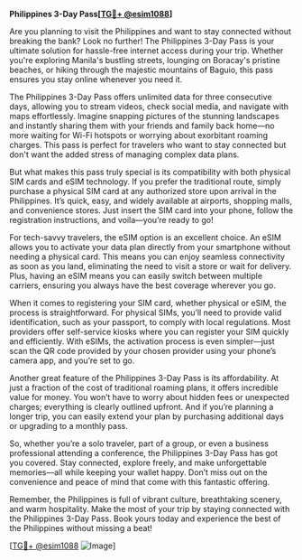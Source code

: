 **Philippines 3-Day Pass[[TG💪+ @esim1088](https://t.me/s/esim1088)]**

Are you planning to visit the Philippines and want to stay connected without breaking the bank? Look no further! The Philippines 3-Day Pass is your ultimate solution for hassle-free internet access during your trip. Whether you're exploring Manila's bustling streets, lounging on Boracay's pristine beaches, or hiking through the majestic mountains of Baguio, this pass ensures you stay online whenever you need it.

The Philippines 3-Day Pass offers unlimited data for three consecutive days, allowing you to stream videos, check social media, and navigate with maps effortlessly. Imagine snapping pictures of the stunning landscapes and instantly sharing them with your friends and family back home—no more waiting for Wi-Fi hotspots or worrying about exorbitant roaming charges. This pass is perfect for travelers who want to stay connected but don't want the added stress of managing complex data plans.

But what makes this pass truly special is its compatibility with both physical SIM cards and eSIM technology. If you prefer the traditional route, simply purchase a physical SIM card at any authorized store upon arrival in the Philippines. It’s quick, easy, and widely available at airports, shopping malls, and convenience stores. Just insert the SIM card into your phone, follow the registration instructions, and voila—you’re ready to go!

For tech-savvy travelers, the eSIM option is an excellent choice. An eSIM allows you to activate your data plan directly from your smartphone without needing a physical card. This means you can enjoy seamless connectivity as soon as you land, eliminating the need to visit a store or wait for delivery. Plus, having an eSIM means you can easily switch between multiple carriers, ensuring you always have the best coverage wherever you go.

When it comes to registering your SIM card, whether physical or eSIM, the process is straightforward. For physical SIMs, you’ll need to provide valid identification, such as your passport, to comply with local regulations. Most providers offer self-service kiosks where you can register your SIM quickly and efficiently. With eSIMs, the activation process is even simpler—just scan the QR code provided by your chosen provider using your phone’s camera app, and you’re set to go.

Another great feature of the Philippines 3-Day Pass is its affordability. At just a fraction of the cost of traditional roaming plans, it offers incredible value for money. You won’t have to worry about hidden fees or unexpected charges; everything is clearly outlined upfront. And if you’re planning a longer trip, you can easily extend your plan by purchasing additional days or upgrading to a monthly pass.

So, whether you’re a solo traveler, part of a group, or even a business professional attending a conference, the Philippines 3-Day Pass has got you covered. Stay connected, explore freely, and make unforgettable memories—all while keeping your wallet happy. Don’t miss out on the convenience and peace of mind that come with this fantastic offering.

Remember, the Philippines is full of vibrant culture, breathtaking scenery, and warm hospitality. Make the most of your trip by staying connected with the Philippines 3-Day Pass. Book yours today and experience the best of the Philippines without missing a beat!

[[TG💪+ @esim1088](https://t.me/s/esim1088) ![Image](https://i.postimg.cc/Y0z9fWf4/image.png)]